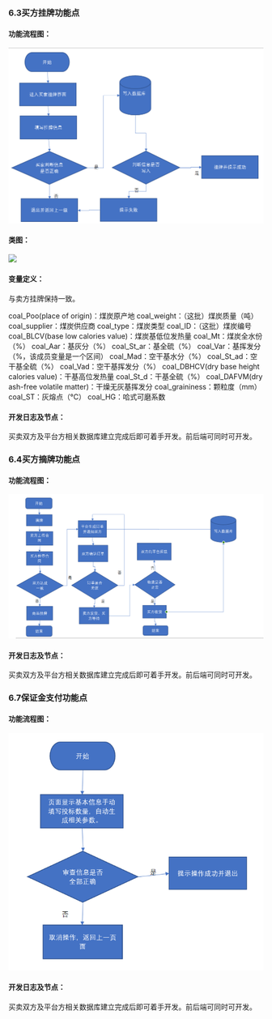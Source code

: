### 6.3买方挂牌功能点

#### 功能流程图：

![](./imgs/imgs347/mg.png)

#### 类图：

![](./imgs/6.5imges/coal.PNG)

#### 变量定义：

与卖方挂牌保持一致。

coal_Poo(place of origin)：煤炭原产地 coal_weight：（这批）煤炭质量（吨） coal_supplier：煤炭供应商 coal_type：煤炭类型 coal_ID：（这批）煤炭编号 coal_BLCV(base low calories value)：煤炭基低位发热量 coal_Mt：煤炭全水份（%） coal_Aar：基灰分（%） coal_St_ar：基全硫（%） coal_Var：基挥发分（%，该成员变量是一个区间） coal_Mad：空干基水分（%） coal_St_ad：空干基全硫（%） coal_Vad：空干基挥发分（%） coal_DBHCV(dry base height calories value)：干基高位发热量 coal_St_d：干基全硫（%） coal_DAFVM(dry ash-free volatile matter)：干燥无灰基挥发分 coal_graininess：颗粒度（mm） coal_ST：灰熔点（℃） coal_HG：哈式可磨系数



#### 开发日志及节点：

买卖双方及平台方相关数据库建立完成后即可着手开发。前后端可同时可开发。

### 6.4买方摘牌功能点

#### 功能流程图：

![](./imgs/imgs347/mz.png)



#### 开发日志及节点：

买卖双方及平台方相关数据库建立完成后即可着手开发。前后端可同时可开发。

### 6.7保证金支付功能点

#### 功能流程图：

![](./imgs/imgs347/bzj.png)

#### 开发日志及节点：

买卖双方及平台方相关数据库建立完成后即可着手开发。前后端可同时可开发。

